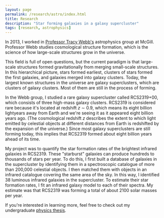 ```yaml
---
layout: page
permalink: /research/astro/index.html
title: Research
description: "Star forming galaxies in a galaxy supercluster"
tags: [research, astrophysics]
---
```


In 2013, I worked in [Professor Tracy Webb's](http://www.physics.mcgill.ca/~webb/) astrophysics group at McGill. Professor Webb studies cosmological structure formation, which is the science of how large-scale structures grow in the universe. 

This field is full of open questions, but the current paradigm is that large-scale structures formed gravitationally from merging small-scale structures. In this hierarchical picture, stars formed earliest, clusters of stars formed the first galaxies, and galaxies merged into galaxy clusters. Today, the largest known structures in the universe are galaxy superclusters, which are clusters of galaxy clusters. Most of them are still in the process of forming.

In the Webb group, I studied a rare galaxy supercluster called RCS2319+00, which consists of three high-mass galaxy clusters. RCS2319 is considered rare because it's located at redshift *z* &sim; 0.9, which means its eight billion lightyears away from Earth and we're seeing it as it appeared eight billion years ago. (The cosmological redshift *z* describes the extent to which light emitted by celestial objects at different distances from Earth is redshifted by the expansion of the universe.) Since most galaxy superclusters are still forming today, this implies that RCS2319 formed about eight billion years ahead of its time. 

My project was to quantify the star formation rates of the brightest infrared galaxies in RCS2319. These "starburst" galaxies can produce hundreds to thousands of stars per year. To do this, I first built a database of galaxies in the supercluster by identifying them in a spectroscopic catalogue of more than 200,000 celestial objects. I then matched them with objects in an infrared catalogue covering the same area of the sky. In this way, I identified 38 luminous infrared galaxies in the supercluster. To estimate their star formation rates, I fit an infrared galaxy model to each of their spectra. My estimate was that RCS2319 was forming a total of about 2100 solar masses per year.

If you're interested in learning more, feel free to check out my undergraduate [physics thesis](/honphysthesis.pdf). 

<!-- 
and presented it with a poster at the 2014 Canadian Undergraduate Physics Conference in Kingston, Ontario.
-->
